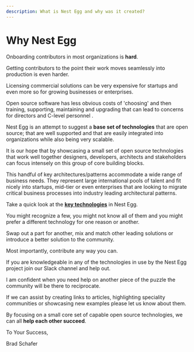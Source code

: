 ```yaml
---
description: What is Nest Egg and why was it created?
---
```


# Why Nest Egg

Onboarding contributors in most organizations is **hard**. 

Getting contributors to the point their work moves seamlessly into production is even harder. 

Licensing commercial solutions can be very expensive for startups and even more so for growing businesses or enterprises.

Open source software has less obvious costs of 'choosing' and then training, supporting, maintaining and upgrading that can lead to concerns for directors and  C-level personnel .

Nest Egg is an attempt to suggest a **base set of technologies** that are open source; that are well supported and that are easily integrated into organizations while also being very scalable. 

It is our hope that by showcasing a small set of open source technologies that work well together  designers, developers, architects and stakeholders can focus intensely on this group of core building blocks.

This handful of key architectures/patterns accommodate a wide range of business needs. They represent  large international pools of talent and fit nicely into startups, mid-tier or even enterprises that are looking to migrate critical business processes into industry leading architectural patterns.

Take a quick look at the [**key technologies**](key-technologies/overview.md) in Nest Egg. 

You might recognize a few, you might not know all of them and you might prefer a different technology for one reason or another.

Swap out a part for another, mix and match other leading solutions or introduce a better solution to the community. 

Most importantly, contribute any way you can. 

If you are knowledgeable in any of the technologies in use by the Nest Egg project join our Slack channel and help out. 

I am confident when you need help on another piece of the puzzle the community will be there to reciprocate.

If we can assist by creating links to articles, highlighting speciality communities or showcasing new examples please let us know about them.  

By focusing on a small core set of capable open source technologies, we can all **help each other succeed**.

To Your Success,

Brad Schafer

